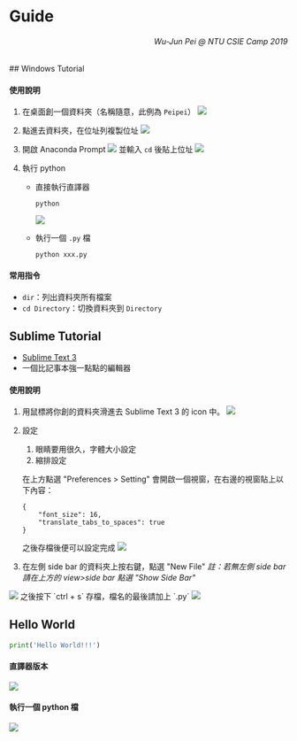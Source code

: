 # Guide

<h6 style="text-align: right; font-style: italic;">Wu-Jun Pei @ NTU CSIE Camp 2019</h6>
## Windows Tutorial

#### 使用說明

1. 在桌面創一個資料夾（名稱隨意，此例為 `Peipei`）
    <img src="imgs/step1.png">
    
2. 點進去資料夾，在位址列複製位址
    <img src="imgs/step2.png">
    
3. 開啟 Anaconda Prompt
    <img src="imgs/step3-1.png">
    並輸入 `cd` 後貼上位址
    <img src="imgs/step3-2.png">
    
4. 執行 python

    -   直接執行直譯器

        ```
        python
        ```

        <img src="imgs/step-4.png">

    -   執行一個 `.py` 檔
    
        ```cmd
        python xxx.py
        ```

#### 常用指令

-   `dir`：列出資料夾所有檔案
-   `cd Directory`：切換資料夾到 `Directory`

## Sublime Tutorial

-   [Sublime Text 3](https://www.sublimetext.com/3)
-   一個比記事本強一點點的編輯器

#### 使用說明

1.  用鼠標將你創的資料夾滑進去 Sublime Text 3 的 icon 中。
    <img src="imgs/subl-1.png">
    
2.  設定

    1.  眼睛要用很久，字體大小設定
    2.  縮排設定

    在上方點選 "Preferences > Setting" 會開啟一個視窗，在右邊的視窗貼上以下內容：

    ```
    {
    	"font_size": 16,
    	"translate_tabs_to_spaces": true
    }
    ```

    之後存檔後便可以設定完成
    <img src="imgs/subl-2.png">

3.  在左側 side bar 的資料夾上按右鍵，點選 "New File"
  *註：若無左側 side bar 請在上方的 view>side bar 點選 "Show Side Bar"*
  <img src="imgs/subl-3-1.png">
  之後按下 `ctrl + s` 存檔，檔名的最後請加上 `.py`
  <img src="imgs/subl-3-2.png">

## Hello World

```python
print('Hello World!!!')
```

#### 直譯器版本

<img src="imgs/hello-world-IDLE.png">

#### 執行一個 python 檔

<img src="imgs/hello-world-file.png">